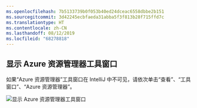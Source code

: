 ```yaml
---
ms.openlocfilehash: 7b5133739b0f053b40ed24dceac6558dbbe2b151
ms.sourcegitcommit: 3d42245ecbfaeda31abba5f3f813b28f715ffd7c
ms.translationtype: HT
ms.contentlocale: zh-CN
ms.lasthandoff: 08/12/2019
ms.locfileid: "68278818"
---
```

## <a name="displaying-the-azure-explorer-tool-window"></a>显示 Azure 资源管理器工具窗口

如果“Azure 资源管理器”工具窗口在 IntelliJ 中不可见，请依次单击“查看”、“工具窗口”、“Azure 资源管理器”。    

![显示 Azure 资源管理器工具窗口](../media/azure-toolkit-for-intellij-show-azure-explorer/show-az-exp-01.png)


